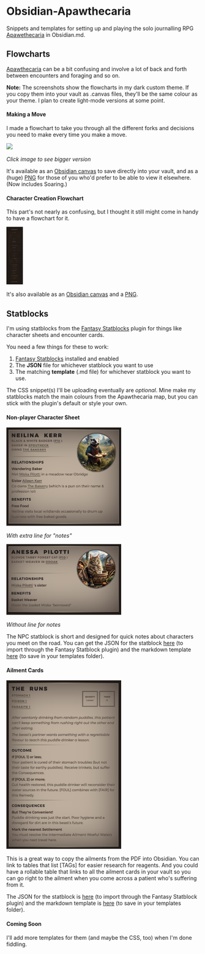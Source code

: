 # Obsidian-Apawthecaria
Snippets and templates for setting up and playing the solo journalling RPG [Apawethecaria](https://blackwellwriter.itch.io/apawthecaria-a-poultice-pounder-adventure) in Obsidian.md.

## Flowcharts
[Apawthecaria](https://blackwellwriter.itch.io/apawthecaria-a-poultice-pounder-adventure) can be a bit confusing and involve a lot of back and forth between encounters and foraging and so on. 

**Note:** The screenshots show the flowcharts in my dark custom theme. If you copy them into your vault as .canvas files, they'll be the same colour as your theme. I plan to create light-mode versions at some point.

#### Making a Move
I made a flowchart to take you through all the different forks and decisions you need to make every time you make a move.

<a href="/APAW-Flowchart-Moving.png"><img src="/APAW-Flowchart-Moving.png" height="200px" /></a>

_Click image to see bigger version_

It's available as an [Obsidian canvas](/APAW-Flowchart-Moving.canvas) to save directly into your vault, and as a (huge) [PNG](/APAW-Flowchart-Moving.png) for those of you who'd prefer to be able to view it elsewhere. (Now includes Soaring.)

#### Character Creation Flowchart
This part's not nearly as confusing, but I thought it still might come in handy to have a flowchart for it.

<a href="/APAW-Flowchart-CharacterCreation.png"><img src="/APAW-Flowchart-CharacterCreation.png" height="150px" /></a>

It's also available as an [Obsidian canvas](/APAW-Flowchart-CharacterCreation.canvas) and a [PNG](/APAW-Flowchart-CharacterCreation.png).

## Statblocks
I'm using statblocks from the [Fantasy Statblocks](https://github.com/javalent/fantasy-statblocks) plugin for things like character sheets and encounter cards.

You need a few things for these to work:
1. [Fantasy Statblocks](https://github.com/javalent/fantasy-statblocks) installed and enabled
2. The **JSON** file for whichever statblock you want to use
3. The matching **template** (.md file) for whichever statblock you want to use.

The CSS snippet(s) I'll be uploading eventually are *optional*. Mine make my statblocks match the main colours from the Apawthecaria map, but you can stick with the plugin's default or style your own.

#### Non-player Character Sheet

<img src="/APAW-NPC-Statblock-Long.png" width="300px" />

*With extra line for "notes"*

<img src="/APAW-NPC-Statblock.png" width="300px" />

*Without line for notes*

The NPC statblock is short and designed for quick notes about characters you meet on the road. You can get the JSON for the statblock [here](/ApawthecariaNPC.json) (to import through the Fantasy Statblock plugin) and the markdown template [here](/FSB-APAW-NPC.md) (to save in your templates folder).

#### Ailment Cards

<img src="/APAW-AilmentCard.png" width="300px" />

This is a great way to copy the ailments from the PDF into Obsidian. You can link to tables that list [TAGs] for easier research for reagents. And you could have a rollable table that links to all the ailment cards in your vault so you can go right to the ailment when you come across a patient who's suffering from it.

The JSON for the statblock is [here](/ApawthecariaAilment.json) (to import through the Fantasy Statblock plugin) and the markdown template is [here](/FSB/APAW-Ailment.md) (to save in your templates folder).


#### Coming Soon
I'll add more templates for them (and maybe the CSS, too) when I'm done fiddling. 
